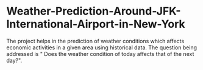# Weather-Prediction-Around-JFK-International-Airport-in-New-York
The project helps in the prediction of weather conditions which affects  economic activities in a given area  using historical data. The question being addressed is " Does the weather condition of today affects that of the next day?".

